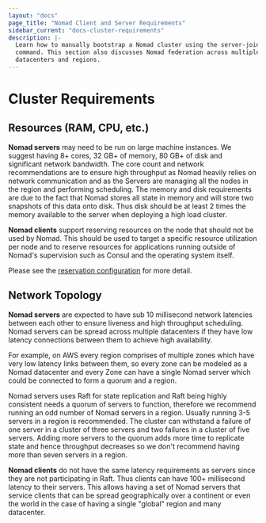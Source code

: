 ```yaml
---
layout: "docs"
page_title: "Nomad Client and Server Requirements"
sidebar_current: "docs-cluster-requirements"
description: |-
  Learn how to manually bootstrap a Nomad cluster using the server-join
  command. This section also discusses Nomad federation across multiple
  datacenters and regions.
---
```


# Cluster Requirements

## Resources (RAM, CPU, etc.)

**Nomad servers** may need to be run on large machine instances. We suggest
having 8+ cores, 32 GB+ of memory, 80 GB+ of disk and significant network
bandwidth. The core count and network recommendations are to ensure high
throughput as Nomad heavily relies on network communication and as the Servers
are managing all the nodes in the region and performing scheduling. The memory
and disk requirements are due to the fact that Nomad stores all state in memory
and will store two snapshots of this data onto disk. Thus disk should be at
least 2 times the memory available to the server when deploying a high load
cluster.

**Nomad clients** support reserving resources on the node that should not be
used by Nomad. This should be used to target a specific resource utilization per
node and to reserve resources for applications running outside of Nomad's
supervision such as Consul and the operating system itself.

Please see the [reservation configuration](/docs/agent/config.html#reserved) for
more detail.

## Network Topology

**Nomad servers** are expected to have sub 10 millisecond network latencies
between each other to ensure liveness and high throughput scheduling. Nomad
servers can be spread across multiple datacenters if they have low latency
connections between them to achieve high availability.

For example, on AWS every region comprises of multiple zones which have very low
latency links between them, so every zone can be modeled as a Nomad datacenter
and every Zone can have a single Nomad server which could be connected to form a
quorum and a region.

Nomad servers uses Raft for state replication and Raft being highly consistent
needs a quorum of servers to function, therefore we recommend running an odd
number of Nomad servers in a region.  Usually running 3-5 servers in a region is
recommended. The cluster can withstand a failure of one server in a cluster of
three servers and two failures in a cluster of five servers. Adding more servers
to the quorum adds more time to replicate state and hence throughput decreases
so we don't recommend having more than seven servers in a region.

**Nomad clients** do not have the same latency requirements as servers since they
are not participating in Raft. Thus clients can have 100+ millisecond latency to
their servers. This allows having a set of Nomad servers that service clients
that can be spread geographically over a continent or even the world in the case
of having a single "global" region and many datacenter.
